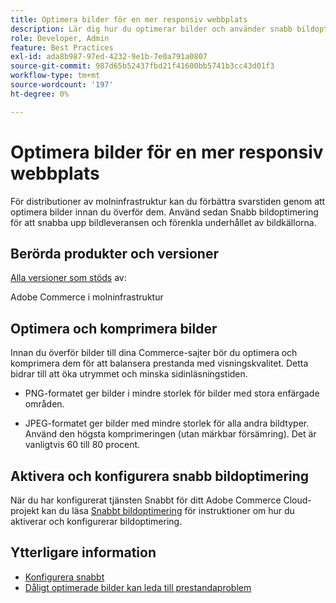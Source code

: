 ```yaml
---
title: Optimera bilder för en mer responsiv webbplats
description: Lär dig hur du optimerar bilder och använder snabb bildoptimering för att optimera svarstiden på dina Adobe Commerce-sajter.
role: Developer, Admin
feature: Best Practices
exl-id: ada8b987-97ed-4232-9e1b-7e0a791a0807
source-git-commit: 987d65b52437fbd21f41600bb5741b3cc43d01f3
workflow-type: tm+mt
source-wordcount: '197'
ht-degree: 0%

---
```


# Optimera bilder för en mer responsiv webbplats

För distributioner av molninfrastruktur kan du förbättra svarstiden genom att optimera bilder innan du överför dem. Använd sedan Snabb bildoptimering för att snabba upp bildleveransen och förenkla underhållet av bildkällorna.

## Berörda produkter och versioner

[Alla versioner som stöds](../../../release/versions.md) av:

Adobe Commerce i molninfrastruktur


## Optimera och komprimera bilder

Innan du överför bilder till dina Commerce-sajter bör du optimera och komprimera dem för att balansera prestanda med visningskvalitet. Detta bidrar till att öka utrymmet och minska sidinläsningstiden.

- PNG-formatet ger bilder i mindre storlek för bilder med stora enfärgade områden.

- JPEG-formatet ger bilder med mindre storlek för alla andra bildtyper. Använd den högsta komprimeringen (utan märkbar försämring). Det är vanligtvis 60 till 80 procent.

## Aktivera och konfigurera snabb bildoptimering

När du har konfigurerat tjänsten Snabbt för ditt Adobe Commerce Cloud-projekt kan du läsa [Snabbt bildoptimering](https://experienceleague.adobe.com/en/docs/commerce-cloud-service/user-guide/cdn/fastly-image-optimization) för instruktioner om hur du aktiverar och konfigurerar bildoptimering.

## Ytterligare information

- [Konfigurera snabbt](https://experienceleague.adobe.com/en/docs/commerce-cloud-service/user-guide/cdn/setup-fastly/fastly-configuration)
- [Dåligt optimerade bilder kan leda till prestandaproblem](https://experienceleague.adobe.com/docs/commerce-knowledge-base/kb/troubleshooting/miscellaneous/file-storage-low-specific-page-loads-are-slow.html)
